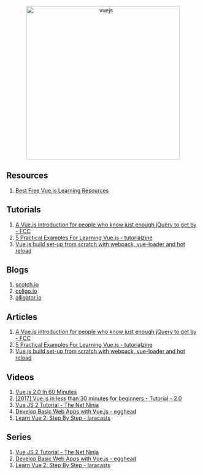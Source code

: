 <p align="center">
  <img width="400" src="https://upload.wikimedia.org/wikipedia/commons/5/53/Vue.js_Logo.svg"  alt="vuejs">
</p>

## Resources
1. [Best Free Vue.js Learning Resources](http://whatpixel.com/vuejs-learning-resources/)


## Tutorials 
1. [A Vue.js introduction for people who know just enough jQuery to get by - FCC](https://medium.freecodecamp.com/vue-js-introduction-for-people-who-know-just-enough-jquery-to-get-by-eab5aa193d77)
2. [5 Practical Examples For Learning Vue.js - tutorialzine](https://tutorialzine.com/2016/03/5-practical-examples-for-learning-vue-js)
3. [Vue.js build set-up from scratch with webpack, vue-loader and hot reload](https://skyronic.com/blog/vue-project-scratch)


## Blogs
1. [scotch.io](https://scotch.io/tutorials?q=&hits_per_page=12&page=0&dFR%5Btags%5D%5B0%5D=vue.js&is_v=1)
2. [coligo.io](https://coligo.io/)
3. [alligator.io](https://alligator.io/vuejs/)


## Articles 
1. [A Vue.js introduction for people who know just enough jQuery to get by - FCC](https://medium.freecodecamp.com/vue-js-introduction-for-people-who-know-just-enough-jquery-to-get-by-eab5aa193d77)
2. [5 Practical Examples For Learning Vue.js - tutorialzine](https://tutorialzine.com/2016/03/5-practical-examples-for-learning-vue-js)
3. [Vue.js build set-up from scratch with webpack, vue-loader and hot reload](https://skyronic.com/blog/vue-project-scratch)


## Videos
1. [Vue.js 2.0 In 60 Minutes](https://www.youtube.com/watch?v=z6hQqgvGI4Y&t=464s)
2. [[2017] Vue.js in less than 30 minutes for beginners - Tutorial - 2.0](https://www.youtube.com/watch?v=VPUdtEf3oXI&t=29s)
3. [Vue JS 2 Tutorial - The Net Ninja](https://www.youtube.com/watch?v=5LYrN_cAJoA&list=PL4cUxeGkcC9gQcYgjhBoeQH7wiAyZNrYa)
4. [Develop Basic Web Apps with Vue.js - egghead](https://egghead.io/lessons/vue-create-a-basic-component-using-vue-js) 
5. [Learn Vue 2: Step By Step - laracasts](https://laracasts.com/series/learn-vue-2-step-by-step)

## Series
1. [Vue JS 2 Tutorial - The Net Ninja](https://www.youtube.com/watch?v=5LYrN_cAJoA&list=PL4cUxeGkcC9gQcYgjhBoeQH7wiAyZNrYa)
2. [Develop Basic Web Apps with Vue.js - egghead](https://egghead.io/lessons/vue-create-a-basic-component-using-vue-js) 
3. [Learn Vue 2: Step By Step - laracasts](https://laracasts.com/series/learn-vue-2-step-by-step)
